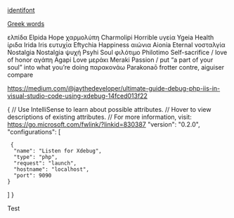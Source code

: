 
[identifont](http://www.identifont.com/)

[Greek words](https://theculturetrip.com/europe/greece/articles/15-beautiful-words-that-will-make-you-fall-in-love-with-the-greek-language/)

ελπίδα      Elpida        Hope
χαρμολύπη   Charmolipi    Horrible
υγεία       Ygeia         Health
ίριδα       Irida         Iris
ευτυχία     Eftychia      Happiness
αιώνια      Aionia        Eternal
νοσταλγία   Nostalgia     Nostalgia
ψυχή        Psyhi         Soul
φιλότιμο    Philotimo     Self-sacrifice / love of honor
αγάπη       Agapi         Love
µεράκι      Meraki        Passion / 
                          put “a part of your soul” into what you’re doing
παρακονάω   Parakonaō     frotter contre, aiguiser
                          compare

https://medium.com/@jaythedeveloper/ultimate-guide-debug-php-iis-in-visual-studio-code-using-xdebug-14fced013f22

{
  // Use IntelliSense to learn about possible attributes.
  // Hover to view descriptions of existing attributes.
  // For more information, visit: https://go.microsoft.com/fwlink/?linkid=830387
  "version": "0.2.0",
  "configurations": [   

     {
      "name": "Listen for Xdebug",
      "type": "php",
      "request": "launch",
      "hostname": "localhost",
      "port": 9090
    }
  ]
}

Test
